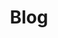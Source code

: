 ---
layout: blogindex
title:  "Blog"
tagline: Technical posts from the Advantec team on all things EUC and Networking
image: /assets/img/twitterCard.png
---